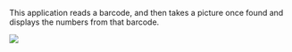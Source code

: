 This application reads a barcode, and then takes a picture once found and displays the numbers from that barcode.

<img src="http://img193.imageshack.us/img193/8122/screenshot20120504at105d.png">
